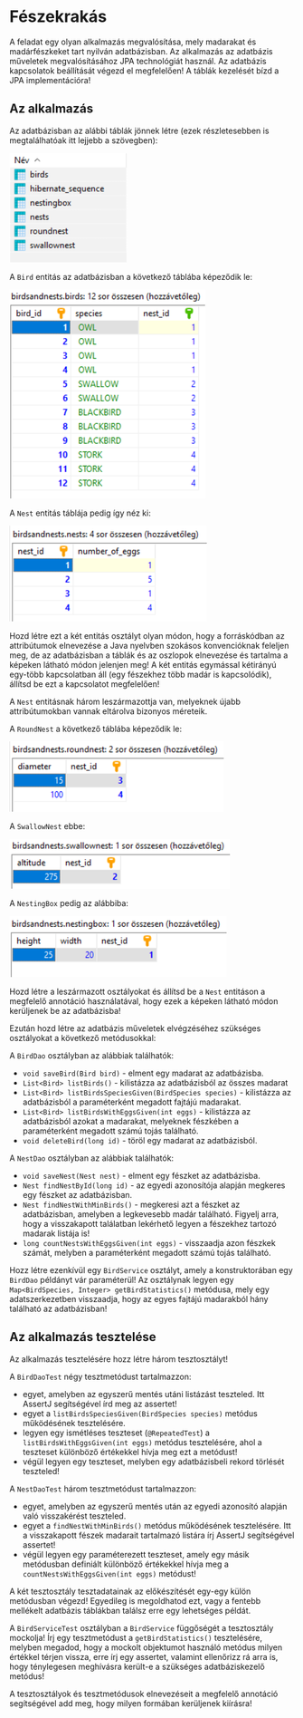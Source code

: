 # Fészekrakás

A feladat egy olyan alkalmazás megvalósítása, mely madarakat és madárfészkeket tart 
nyilván adatbázisban. Az alkalmazás az adatbázis műveletek megvalósításához JPA technológiát 
használ. Az adatbázis kapcsolatok beállítását végezd el megfelelően! A táblák kezelését bízd 
a JPA implementációra!

## Az alkalmazás

Az adatbázisban az alábbi táblák jönnek létre (ezek részletesebben is megtalálhatóak itt lejjebb 
a szövegben):

![tables](images/tables.PNG)

A `Bird` entitás az adatbázisban a következő táblába képeződik le:

![bird table](images/birdtable.png)

A `Nest` entitás táblája pedig így néz ki:

![nest table](images/nesttable.png)

Hozd létre ezt a két entitás osztályt olyan módon, hogy a forráskódban az attribútumok 
elnevezése a Java nyelvben szokásos konvencióknak feleljen meg, de az adatbázisban 
a táblák és az oszlopok elnevezése és tartalma a képeken látható módon jelenjen meg! 
A két entitás egymással kétirányú egy-több kapcsolatban áll (egy fészekhez több madár 
is kapcsolódik), állítsd be ezt a kapcsolatot megfelelően!

A `Nest` entitásnak három leszármazottja van, melyeknek újabb attribútumokban vannak eltárolva 
bizonyos méreteik.

A `RoundNest` a következő táblába képeződik le:

![roundnest table](images/roundnesttable.PNG)

A `SwallowNest` ebbe:

![swallownest table](images/swallownesttable.PNG)

A `NestingBox` pedig az alábbiba:

![nestingbox table](images/nestingboxtable.PNG)

Hozd létre a leszármazott osztályokat és állítsd be a `Nest` entitáson a megfelelő 
annotáció használatával, hogy ezek a képeken látható módon kerüljenek be az adatbázisba!

Ezután hozd létre az adatbázis műveletek elvégzéséhez szükséges osztályokat a 
következő metódusokkal:

A `BirdDao` osztályban az alábbiak találhatók:

* `void saveBird(Bird bird)` - elment egy madarat az adatbázisba.
* `List<Bird> listBirds()` - kilistázza az adatbázisból az összes madarat 
* `List<Bird> listBirdsSpeciesGiven(BirdSpecies species)` - kilistázza az adatbázisból a 
  paraméterként megadott fajtájú madarakat. 
* `List<Bird> listBirdsWithEggsGiven(int eggs)` - kilistázza az adatbázisból azokat a madarakat, 
  melyeknek fészkében a paraméterként megadott számú tojás található.
* `void deleteBird(long id)` - töröl egy madarat az adatbázisból.  
  
A `NestDao` osztályban az alábbiak találhatók:

* `void saveNest(Nest nest)` - elment egy fészket az adatbázisba.
* `Nest findNestById(long id)` - az egyedi azonosítója alapján megkeres egy fészket az adatbázisban.
* `Nest findNestWithMinBirds()` - megkeresi azt a fészket az adatbázisban, amelyben a 
  legkevesebb madár található. Figyelj arra, hogy a visszakapott találatban lekérhető legyen a 
  fészekhez tartozó madarak listája is!
* `long countNestsWithEggsGiven(int eggs)` - visszaadja azon fészkek számát, melyben a 
  paraméterként megadott számú tojás található.
  
Hozz létre ezenkívül egy `BirdService` osztályt, amely a konstruktorában egy `BirdDao` 
példányt vár paraméterül! Az osztálynak legyen egy `Map<BirdSpecies, Integer> getBirdStatistics()` 
metódusa, mely egy adatszerkezetben visszaadja, hogy az egyes fajtájú madarakból hány található 
az adatbázisban!

## Az alkalmazás tesztelése

Az alkalmazás tesztelésére hozz létre három tesztosztályt!

A `BirdDaoTest` négy tesztmetódust tartalmazzon:

* egyet, amelyben az egyszerű mentés utáni listázást teszteled. Itt AssertJ segítségével írd meg az assertet!
* egyet a `listBirdsSpeciesGiven(BirdSpecies species)` metódus működésének tesztelésére.
* legyen egy ismétléses teszteset (`@RepeatedTest`) a `listBirdsWithEggsGiven(int eggs)` metódus 
  tesztelésére, ahol a teszteset különböző értékekkel hívja meg ezt a metódust!
* végül legyen egy teszteset, melyben egy adatbázisbeli rekord törlését teszteled!  
  
A `NestDaoTest` három tesztmetódust tartalmazzon:

* egyet, amelyben az egyszerű mentés után az egyedi azonosító alapján való visszakérést teszteled.
* egyet a `findNestWithMinBirds()` metódus működésének tesztelésére. Itt a visszakapott fészek madarait 
  tartalmazó listára írj AssertJ segítségével assertet!
* végül legyen egy paraméterezett teszteset, amely egy másik metódusban definiált különböző értékekkel 
  hívja meg a `countNestsWithEggsGiven(int eggs)` metódust!
  
A két tesztosztály tesztadatainak az előkészítését egy-egy külön metódusban végezd! Egyedileg is megoldhatod 
ezt, vagy a fentebb mellékelt adatbázis táblákban találsz erre egy lehetséges példát.

A `BirdServiceTest` osztályban a `BirdService` függőségét a tesztosztály mockolja! Írj egy tesztmetódust a
`getBirdStatistics()` tesztelésére, melyben megadod, hogy a mockolt objektumot használó metódus 
milyen értékkel térjen vissza, erre írj egy assertet, valamint ellenőrizz rá arra is, hogy ténylegesen 
meghívásra került-e a szükséges adatbáziskezelő metódus!

A tesztosztályok és tesztmetódusok elnevezéseit a megfelelő annotáció segítségével add meg, 
hogy milyen formában kerüljenek kiírásra!
